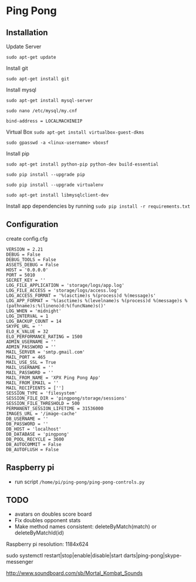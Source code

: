 # Ping Pong

## Installation

Update Server

`sudo apt-get update`

Install git

`sudo apt-get install git`

Install mysql

`sudo apt-get install mysql-server`

`sudo nano /etc/mysql/my.cnf`

```bind-address = LOCALMACHINEIP```


Virtual Box
`sudo apt-get install virtualbox-guest-dkms`

`sudo gpasswd -a <linux-username> vboxsf`

Install pip

`sudo apt-get install python-pip python-dev build-essential`

`sudo pip install --upgrade pip`

`sudo pip install --upgrade virtualenv`

`sudo apt-get install libmysqlclient-dev`

Install app dependencies by running `sudo pip install -r requirements.txt`

## Configuration

create config.cfg
```
VERSION = 2.21
DEBUG = False
DEBUG_TOOLS = False
ASSETS_DEBUG = False
HOST = '0.0.0.0'
PORT = 5010
SECRET_KEY = ''
LOG_FILE_APPLICATION = 'storage/logs/app.log'
LOG_FILE_ACCESS = 'storage/logs/access.log'
LOG_ACCESS_FORMAT = '%(asctime)s %(process)d %(message)s'
LOG_APP_FORMAT = '%(asctime)s %(levelname)s %(process)d %(message)s %(pathname)s:%(lineno)d:%(funcName)s()'
LOG_WHEN = 'midnight'
LOG_INTERVAL = 1
LOG_BACKUP_COUNT = 14
SKYPE_URL = ''
ELO_K_VALUE = 32
ELO_PERFORMANCE_RATING = 1500
ADMIN_USERNAME = ''
ADMIN_PASSWORD = ''
MAIL_SERVER = 'smtp.gmail.com'
MAIL_PORT = 465
MAIL_USE_SSL = True
MAIL_USERNAME = ''
MAIL_PASSWORD = ''
MAIL_FROM_NAME = 'XPX Ping Pong App'
MAIL_FROM_EMAIL = ''
MAIL_RECIPIENTS = ['']
SESSION_TYPE = 'filesystem'
SESSION_FILE_DIR = 'pingpong/storage/sessions'
SESSION_FILE_THRESHOLD = 500
PERMANENT_SESSION_LIFETIME = 31536000
IMAGES_URL = '/image-cache'
DB_USERNAME = ''
DB_PASSWORD = ''
DB_HOST = 'localhost'
DB_DATABASE = 'pingpong'
DB_POOL_RECYCLE = 3600
DB_AUTOCOMMIT = False
DB_AUTOFLUSH = False
```

## Raspberry pi

* run script `/home/pi/ping-pong/ping-pong-controls.py`

## TODO

* avatars on doubles score board
* Fix doubles opponent stats
* Make method names consistent: deleteByMatch(match) or deleteByMatchId(id)

Raspberry pi resolution: 1184x624

sudo systemctl restart|stop|enable|disable|start darts|ping-pong|skype-messenger


http://www.soundboard.com/sb/Mortal_Kombat_Sounds